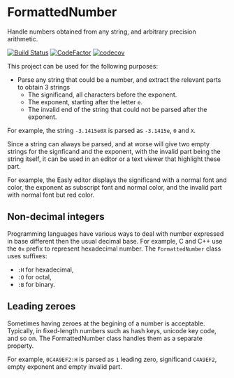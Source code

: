 # FormattedNumber

Handle numbers obtained from any string, and arbitrary precision arithmetic.

[![Build Status](https://travis-ci.com/dlebansais/FormattedNumber.svg?branch=master)](https://travis-ci.com/dlebansais/FormattedNumber) [![CodeFactor](https://www.codefactor.io/repository/github/dlebansais/formattednumber/badge)](https://www.codefactor.io/repository/github/dlebansais/formattednumber) [![codecov](https://codecov.io/gh/dlebansais/FormattedNumber/branch/master/graph/badge.svg)](https://codecov.io/gh/dlebansais/FormattedNumber)

This project can be used for the following purposes:

+ Parse any string that could be a number, and extract the relevant parts to obtain 3 strings
	* The significand, all characters before the exponent.
	* The exponent, starting after the letter `e`.
	* The invalid end of the string that could not be parsed after the exponent.

For example, the string `-3.1415e0X` is parsed as `-3.1415e`, `0` and `X`.

Since a string can always be parsed, and at worse will give two empty strings for the signficand and the exponent, with the invalid part being the string itself, it can be used in an editor or a text viewer that highlight these part.

For example, the Easly editor displays the significand with a normal font and color, the exponent as subscript font and normal color, and the invalid part with normal font but red color.

## Non-decimal integers

Programming languages have various ways to deal with number expressed in base different then the usual decimal base. For example, C and C++ use the `0x` prefix to represent hexadecimal number. The `FormattedNumber` class uses suffixes:

+ `:H` for hexadecimal,
+ `:O` for octal,
+ `:B` for binary. 

## Leading zeroes

Sometimes having zeroes at the begining of a number is acceptable. Typically, in fixed-length numbers such as hash keys, unicode key code, and so on. The FormattedNumber class handles them as a separate property.

For example, `0C4A9EF2:H` is parsed as `1` leading zero, significand `C4A9EF2`, empty exponent and empty invalid part.  